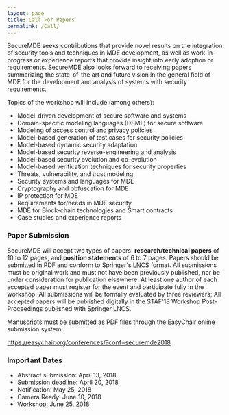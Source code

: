 ```yaml
---
layout: page
title: Call For Papers
permalink: /Call/
---
```


SecureMDE seeks contributions that provide novel results on the integration of
security tools and techniques in MDE development, as well as work-in-progress or
experience reports that provide insight into early adoption or requirements.
SecureMDE also looks forward to receiving papers summarizing the state-of-the art and
future vision in the general field of MDE for the development and analysis of
systems with security requirements. 

Topics of the workshop will include (among others):

 * Model-driven development of secure software and systems
 * Domain-specific modeling languages (DSML) for secure software
 * Modeling of access control and privacy policies
 * Model-based generation of test cases for security policies
 * Model-based dynamic security adaptation
 * Model-based security reverse-engineering and analysis
 * Model-based security evolution and co-evolution
 * Model-based verification techniques for security properties
 * Threats, vulnerability, and trust modeling
 * Security systems and languages for MDE
 * Cryptography and obfuscation for MDE
 * IP protection for MDE
 * Requirements for/needs in MDE security
 * MDE for Block-chain technologies and Smart contracts 
 * Case studies and experience reports


### Paper Submission

SecureMDE will accept two types of papers: **research/technical papers** of 10 to 12 pages, and **position
statements** of 6 to 7 pages. Papers should be submitted in PDF and conform to
Springer's <a href="http://www.springer.com/comp/lncs/authors.html">LNCS</a> format. All submissions must be original work and must not have
been previously published, nor be under consideration for publication elsewhere.
At least one author of each accepted paper must register for the event and
participate fully in the workshop. All submissions will be formally evaluated by
three reviewers; All accepted papers will be published digitally in the
STAF'18 Workshop Post-Proceedings published with Springer LNCS.

Manuscripts must be submitted as PDF files through the EasyChair online submission system: 

<https://easychair.org/conferences/?conf=securemde2018>

### Important Dates

* Abstract submission: April 13, 2018
* Submission deadline: April 20, 2018
* Notification: May 25, 2018
* Camera Ready: June 10, 2018
* Workshop: June 25, 2018
